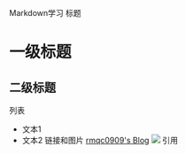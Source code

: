 Markdown学习
标题
# 一级标题
## 二级标题
列表
- 文本1
- 文本2
链接和图片
[rmqc0909's Blog](https://rmqc0909.github.io)
![](http://ww4.sinaimg.cn/bmiddle/aa397b7fjw1dzplsgpdw5j.jpg)
引用